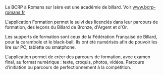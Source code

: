 Le BCRP à Romans sur Isère est une académie de billard. Voir www.bcrp-romans.fr

L'application Formation permet le suivi des licenciés dans leur parcours de formation, des leçons du Billard de Bronze, d'Argent et d'Or. 

Les supports de formation sont ceux de la Fédération Française de Billard, pour la carambole et le black-ball.
Ils ont été numérisés afin de pouvoir les lire sur PC, tablette ou smatphone.

L'application permet de créer des parcours de formation, avec examen final, au format numérique : texte, croquis, photos, vidéos.
Parcours d'initiation ou parcours de perfectionnement à la compétition.
